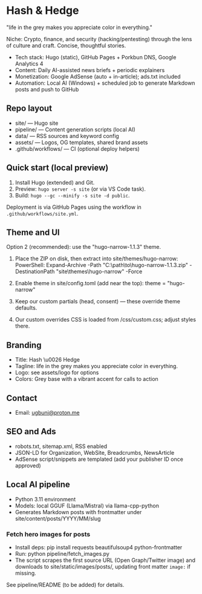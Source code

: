 # Hash & Hedge

"life in the grey makes you appreciate color in everything."

Niche: Crypto, finance, and security (hacking/pentesting) through the lens of culture and craft. Concise, thoughtful stories.

- Tech stack: Hugo (static), GitHub Pages + Porkbun DNS, Google Analytics 4
- Content: Daily AI-assisted news briefs + periodic explainers
- Monetization: Google AdSense (auto + in-article); ads.txt included
- Automation: Local AI (Windows) + scheduled job to generate Markdown posts and push to GitHub

## Repo layout

- site/                — Hugo site
- pipeline/            — Content generation scripts (local AI)
- data/                — RSS sources and keyword config
- assets/              — Logos, OG templates, shared brand assets
- .github/workflows/   — CI (optional deploy helpers)

## Quick start (local preview)

1) Install Hugo (extended) and Git.
2) Preview: `hugo server -s site` (or via VS Code task).
3) Build: `hugo --gc --minify -s site -d public`.

Deployment is via GitHub Pages using the workflow in `.github/workflows/site.yml`.

## Theme and UI

Option 2 (recommended): use the "hugo-narrow-1.1.3" theme.

1) Place the ZIP on disk, then extract into site/themes/hugo-narrow:
   PowerShell:
   Expand-Archive -Path "C:\\path\\to\\hugo-narrow-1.1.3.zip" -DestinationPath "site\\themes\\hugo-narrow" -Force

2) Enable theme in site/config.toml (add near the top):
   theme = "hugo-narrow"

3) Keep our custom partials (head, consent) — these override theme defaults.

4) Our custom overrides CSS is loaded from /css/custom.css; adjust styles there.

## Branding
- Title: Hash \u0026 Hedge
- Tagline: life in the grey makes you appreciate color in everything.
- Logo: see assets/logo for options
- Colors: Grey base with a vibrant accent for calls to action

## Contact
- Email: ugbuni@proton.me

## SEO and Ads
- robots.txt, sitemap.xml, RSS enabled
- JSON-LD for Organization, WebSite, Breadcrumbs, NewsArticle
- AdSense script/snippets are templated (add your publisher ID once approved)

## Local AI pipeline
- Python 3.11 environment
- Models: local GGUF (Llama/Mistral) via llama-cpp-python
- Generates Markdown posts with frontmatter under site/content/posts/YYYY/MM/slug

### Fetch hero images for posts
- Install deps: pip install requests beautifulsoup4 python-frontmatter
- Run: python pipeline/fetch_images.py
- The script scrapes the first source URL (Open Graph/Twitter image) and downloads to site/static/images/posts/, updating front matter `image:` if missing.

See pipeline/README (to be added) for details.

